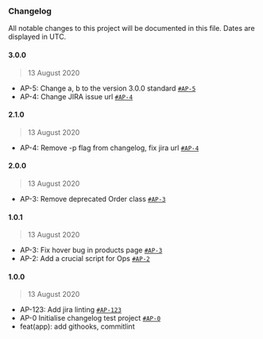 ### Changelog

All notable changes to this project will be documented in this file. Dates are displayed in UTC.

#### 3.0.0

> 13 August 2020

- AP-5: Change a, b to the version 3.0.0 standard [`#AP-5`](https://issues.apache.org/jira/browse/AP-5)
- AP-4: Change JIRA issue url [`#AP-4`](https://issues.apache.org/jira/browse/AP-4)

#### 2.1.0

> 13 August 2020

- AP-4: Remove -p flag from changelog, fix jira url [`#AP-4`](https://issues.apache.org/jira/browse/AP-4)

#### 2.0.0

> 13 August 2020

- AP-3: Remove deprecated Order class [`#AP-3`](https://issues.apache.org/jira/browse/AP-3)

#### 1.0.1

> 13 August 2020

- AP-3: Fix hover bug in products page [`#AP-3`](https://issues.apache.org/jira/browse/AP-3)
- AP-2: Add a crucial script for Ops [`#AP-2`](https://issues.apache.org/jira/browse/AP-2)

#### 1.0.0

> 13 August 2020

- AP-123: Add jira linting [`#AP-123`](https://issues.apache.org/jira/browse/AP-123)
- AP-0 Initialise changelog test project [`#AP-0`](https://issues.apache.org/jira/browse/AP-0)
- feat(app): add githooks, commitlint
